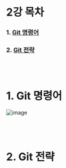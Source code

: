 <h1>2강 목차</h1>

### 1. [Git 명령어](#1-Git-명령어-1)
### 2. [Git 전략](#2-Git-전략-1)

<br><br>

<h1>1. Git 명령어</h1>
                
![image](https://github.com/JustBasicPro/Study/assets/38283489/c4de1fd9-0264-4fbc-b12a-f59b4a87bf70)


<br><br>

<h1>2. Git 전략</h1>

